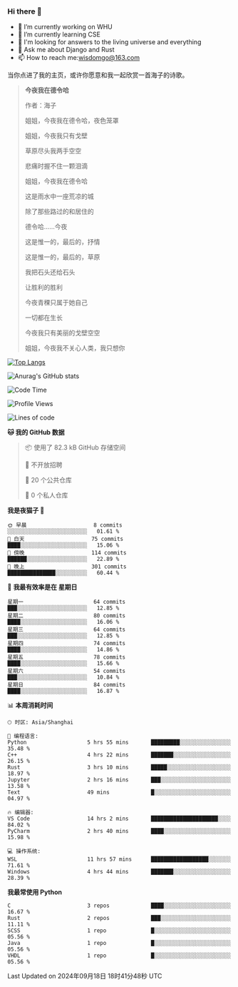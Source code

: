 ### Hi there 👋



- 🔭 I’m currently working on WHU
- 🌱 I’m currently learning CSE
- 🤔 I'm looking for answers to the living universe and everything
- 💬 Ask me about Django and Rust
- 📫 How to reach me:wisdomgo@163.com

当你点进了我的主页，或许你愿意和我一起欣赏一首海子的诗歌。

>**今夜我在德令哈**
>
>作者：海子
>
>姐姐，今夜我在德令哈，夜色笼罩
>
>姐姐，今夜我只有戈壁
>
>草原尽头我两手空空
>
>悲痛时握不住一颗泪滴
>
>姐姐，今夜我在德令哈
>
>这是雨水中一座荒凉的城
>
>除了那些路过的和居住的
>
>德令哈......今夜
>
>这是惟一的，最后的，抒情
>
>这是惟一的，最后的，草原
>
>我把石头还给石头
>
>让胜利的胜利
>
>今夜青稞只属于她自己
>
>一切都在生长
>
>今夜我只有美丽的戈壁空空
>
>姐姐，今夜我不关心人类，我只想你



[![Top Langs](https://github-readme-stats.vercel.app/api/top-langs/?username=wisdomgo&theme=onedark)](https://github.com/anuraghazra/github-readme-stats)

![Anurag's GitHub stats](https://github-readme-stats.vercel.app/api?username=wisdomgo&hide=contribs,stars&theme=synthwave)

<!--START_SECTION:waka-->
![Code Time](http://img.shields.io/badge/Code%20Time-230%20hrs%2057%20mins-blue)

![Profile Views](http://img.shields.io/badge/%E4%B8%AA%E4%BA%BA%E8%B5%84%E6%96%99%E8%A7%82%E7%9C%8B%E6%AC%A1%E6%95%B0-2-blue)

![Lines of code](https://img.shields.io/badge/%E4%BB%8E%E3%80%8CHello%20World%E3%80%8D%E8%B5%B7%E6%88%91%E5%B7%B2%E7%BB%8F%E5%86%99%E4%BA%86-641.5%20thousand%20%E8%A1%8C%E4%BB%A3%E7%A0%81-blue)

**🐱 我的 GitHub 数据** 

> 📦  使用了 82.3 kB GitHub 存储空间 
 > 
> 🚫 不开放招聘
 > 
> 📜 20 个公共仓库 
 > 
> 🔑 0 个私人仓库 
 > 
**我是夜猫子 🦉** 

```text
🌞 早晨                     8 commits           ░░░░░░░░░░░░░░░░░░░░░░░░░   01.61 % 
🌆 白天                     75 commits          ████░░░░░░░░░░░░░░░░░░░░░   15.06 % 
🌃 傍晚                     114 commits         ██████░░░░░░░░░░░░░░░░░░░   22.89 % 
🌙 晚上                     301 commits         ███████████████░░░░░░░░░░   60.44 % 
```
📅 **我最有效率是在 星期日** 

```text
星期一                      64 commits          ███░░░░░░░░░░░░░░░░░░░░░░   12.85 % 
星期二                      80 commits          ████░░░░░░░░░░░░░░░░░░░░░   16.06 % 
星期三                      64 commits          ███░░░░░░░░░░░░░░░░░░░░░░   12.85 % 
星期四                      74 commits          ████░░░░░░░░░░░░░░░░░░░░░   14.86 % 
星期五                      78 commits          ████░░░░░░░░░░░░░░░░░░░░░   15.66 % 
星期六                      54 commits          ███░░░░░░░░░░░░░░░░░░░░░░   10.84 % 
星期日                      84 commits          ████░░░░░░░░░░░░░░░░░░░░░   16.87 % 
```


📊 **本周消耗时间** 

```text
🕑︎ 时区: Asia/Shanghai

💬 编程语言: 
Python                   5 hrs 55 mins       █████████░░░░░░░░░░░░░░░░   35.48 % 
C++                      4 hrs 22 mins       ███████░░░░░░░░░░░░░░░░░░   26.15 % 
Rust                     3 hrs 10 mins       █████░░░░░░░░░░░░░░░░░░░░   18.97 % 
Jupyter                  2 hrs 16 mins       ███░░░░░░░░░░░░░░░░░░░░░░   13.58 % 
Text                     49 mins             █░░░░░░░░░░░░░░░░░░░░░░░░   04.97 % 

🔥 编辑器: 
VS Code                  14 hrs 2 mins       █████████████████████░░░░   84.02 % 
PyCharm                  2 hrs 40 mins       ████░░░░░░░░░░░░░░░░░░░░░   15.98 % 

💻 操作系统: 
WSL                      11 hrs 57 mins      ██████████████████░░░░░░░   71.61 % 
Windows                  4 hrs 44 mins       ███████░░░░░░░░░░░░░░░░░░   28.39 % 
```

**我最常使用 Python** 

```text
C                        3 repos             ████░░░░░░░░░░░░░░░░░░░░░   16.67 % 
Rust                     2 repos             ███░░░░░░░░░░░░░░░░░░░░░░   11.11 % 
SCSS                     1 repo              █░░░░░░░░░░░░░░░░░░░░░░░░   05.56 % 
Java                     1 repo              █░░░░░░░░░░░░░░░░░░░░░░░░   05.56 % 
VHDL                     1 repo              █░░░░░░░░░░░░░░░░░░░░░░░░   05.56 % 
```




 Last Updated on 2024年09月18日 18时41分48秒 UTC
<!--END_SECTION:waka-->
